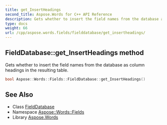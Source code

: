 ```yaml
---
title: get_InsertHeadings
second_title: Aspose.Words for C++ API Reference
description: Gets whether to insert the field names from the database as column headings in the resulting table.
type: docs
weight: 66
url: /cpp/aspose.words.fields/fielddatabase/get_insertheadings/
---
```

## FieldDatabase::get_InsertHeadings method


Gets whether to insert the field names from the database as column headings in the resulting table.

```cpp
bool Aspose::Words::Fields::FieldDatabase::get_InsertHeadings()
```

## See Also

* Class [FieldDatabase](../)
* Namespace [Aspose::Words::Fields](../../)
* Library [Aspose.Words](../../../)
